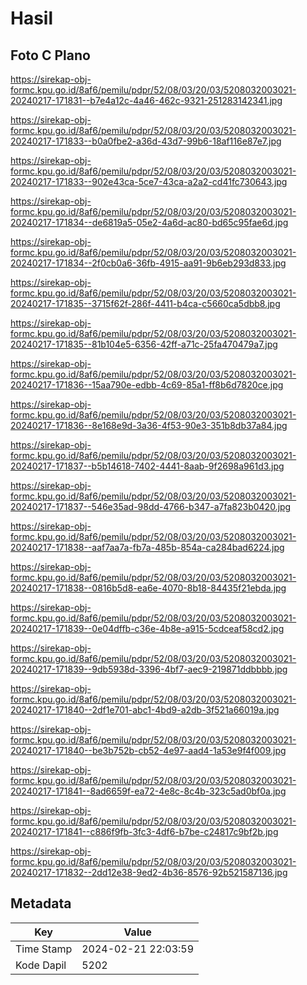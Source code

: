 # Hasil

## Foto C Plano

https://sirekap-obj-formc.kpu.go.id/8af6/pemilu/pdpr/52/08/03/20/03/5208032003021-20240217-171831--b7e4a12c-4a46-462c-9321-251283142341.jpg

https://sirekap-obj-formc.kpu.go.id/8af6/pemilu/pdpr/52/08/03/20/03/5208032003021-20240217-171833--b0a0fbe2-a36d-43d7-99b6-18af116e87e7.jpg

https://sirekap-obj-formc.kpu.go.id/8af6/pemilu/pdpr/52/08/03/20/03/5208032003021-20240217-171833--902e43ca-5ce7-43ca-a2a2-cd41fc730643.jpg

https://sirekap-obj-formc.kpu.go.id/8af6/pemilu/pdpr/52/08/03/20/03/5208032003021-20240217-171834--de6819a5-05e2-4a6d-ac80-bd65c95fae6d.jpg

https://sirekap-obj-formc.kpu.go.id/8af6/pemilu/pdpr/52/08/03/20/03/5208032003021-20240217-171834--2f0cb0a6-36fb-4915-aa91-9b6eb293d833.jpg

https://sirekap-obj-formc.kpu.go.id/8af6/pemilu/pdpr/52/08/03/20/03/5208032003021-20240217-171835--3715f62f-286f-4411-b4ca-c5660ca5dbb8.jpg

https://sirekap-obj-formc.kpu.go.id/8af6/pemilu/pdpr/52/08/03/20/03/5208032003021-20240217-171835--81b104e5-6356-42ff-a71c-25fa470479a7.jpg

https://sirekap-obj-formc.kpu.go.id/8af6/pemilu/pdpr/52/08/03/20/03/5208032003021-20240217-171836--15aa790e-edbb-4c69-85a1-ff8b6d7820ce.jpg

https://sirekap-obj-formc.kpu.go.id/8af6/pemilu/pdpr/52/08/03/20/03/5208032003021-20240217-171836--8e168e9d-3a36-4f53-90e3-351b8db37a84.jpg

https://sirekap-obj-formc.kpu.go.id/8af6/pemilu/pdpr/52/08/03/20/03/5208032003021-20240217-171837--b5b14618-7402-4441-8aab-9f2698a961d3.jpg

https://sirekap-obj-formc.kpu.go.id/8af6/pemilu/pdpr/52/08/03/20/03/5208032003021-20240217-171837--546e35ad-98dd-4766-b347-a7fa823b0420.jpg

https://sirekap-obj-formc.kpu.go.id/8af6/pemilu/pdpr/52/08/03/20/03/5208032003021-20240217-171838--aaf7aa7a-fb7a-485b-854a-ca284bad6224.jpg

https://sirekap-obj-formc.kpu.go.id/8af6/pemilu/pdpr/52/08/03/20/03/5208032003021-20240217-171838--0816b5d8-ea6e-4070-8b18-84435f21ebda.jpg

https://sirekap-obj-formc.kpu.go.id/8af6/pemilu/pdpr/52/08/03/20/03/5208032003021-20240217-171839--0e04dffb-c36e-4b8e-a915-5cdceaf58cd2.jpg

https://sirekap-obj-formc.kpu.go.id/8af6/pemilu/pdpr/52/08/03/20/03/5208032003021-20240217-171839--9db5938d-3396-4bf7-aec9-219871ddbbbb.jpg

https://sirekap-obj-formc.kpu.go.id/8af6/pemilu/pdpr/52/08/03/20/03/5208032003021-20240217-171840--2df1e701-abc1-4bd9-a2db-3f521a66019a.jpg

https://sirekap-obj-formc.kpu.go.id/8af6/pemilu/pdpr/52/08/03/20/03/5208032003021-20240217-171840--be3b752b-cb52-4e97-aad4-1a53e9f4f009.jpg

https://sirekap-obj-formc.kpu.go.id/8af6/pemilu/pdpr/52/08/03/20/03/5208032003021-20240217-171841--8ad6659f-ea72-4e8c-8c4b-323c5ad0bf0a.jpg

https://sirekap-obj-formc.kpu.go.id/8af6/pemilu/pdpr/52/08/03/20/03/5208032003021-20240217-171841--c886f9fb-3fc3-4df6-b7be-c24817c9bf2b.jpg

https://sirekap-obj-formc.kpu.go.id/8af6/pemilu/pdpr/52/08/03/20/03/5208032003021-20240217-171832--2dd12e38-9ed2-4b36-8576-92b521587136.jpg


## Metadata

| Key        | Value               |
| ---------- | ------------------- |
| Time Stamp | 2024-02-21 22:03:59 |
| Kode Dapil | 5202                |



